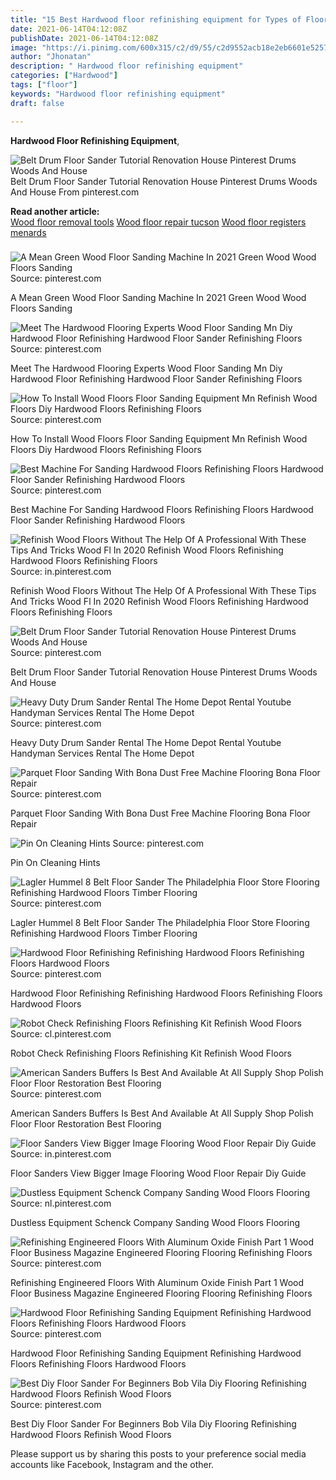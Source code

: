 ```yaml
---
title: "15 Best Hardwood floor refinishing equipment for Types of Floor"
date: 2021-06-14T04:12:08Z
publishDate: 2021-06-14T04:12:08Z
image: "https://i.pinimg.com/600x315/c2/d9/55/c2d9552acb18e2eb6601e52574a8ba83.jpg"
author: "Jhonatan"
description: " Hardwood floor refinishing equipment"
categories: ["Hardwood"]
tags: ["floor"]
keywords: "Hardwood floor refinishing equipment"
draft: false

---
```

<!-- Head tag Code -->
**Hardwood Floor Refinishing Equipment**, 

![Belt Drum Floor Sander Tutorial Renovation House Pinterest Drums Woods And House](https://i.pinimg.com/originals/9b/d4/54/9bd454652eac60e1cc1f1b7824f01a54.jpg "Belt Drum Floor Sander Tutorial Renovation House Pinterest Drums Woods And House")
Belt Drum Floor Sander Tutorial Renovation House Pinterest Drums Woods And House From pinterest.com

**Read another article:**  
[Wood floor removal tools](/wood-floor-removal-tools/)
[Wood floor repair tucson](/wood-floor-repair-tucson/)
[Wood floor registers menards](/wood-floor-registers-menards/)




### 

 


![A Mean Green Wood Floor Sanding Machine In 2021 Green Wood Wood Floors Sanding](https://i.pinimg.com/736x/92/a4/f9/92a4f939a6bb980a315b40561246d007.jpg "A Mean Green Wood Floor Sanding Machine In 2021 Green Wood Wood Floors Sanding")
Source: pinterest.com

A Mean Green Wood Floor Sanding Machine In 2021 Green Wood Wood Floors Sanding  

![Meet The Hardwood Flooring Experts Wood Floor Sanding Mn Diy Hardwood Floor Refinishing Hardwood Floor Sander Refinishing Floors](https://i.pinimg.com/originals/e4/b8/a5/e4b8a56454c07a5ec19a2089c63a1053.jpg "Meet The Hardwood Flooring Experts Wood Floor Sanding Mn Diy Hardwood Floor Refinishing Hardwood Floor Sander Refinishing Floors")
Source: pinterest.com

Meet The Hardwood Flooring Experts Wood Floor Sanding Mn Diy Hardwood Floor Refinishing Hardwood Floor Sander Refinishing Floors  

![How To Install Wood Floors Floor Sanding Equipment Mn Refinish Wood Floors Diy Hardwood Floors Refinishing Floors](https://i.pinimg.com/736x/f8/0c/4e/f80c4e5f559c598087f8547e55aac392--diy-hardwood-floor-flooring-ideas.jpg "How To Install Wood Floors Floor Sanding Equipment Mn Refinish Wood Floors Diy Hardwood Floors Refinishing Floors")
Source: pinterest.com

How To Install Wood Floors Floor Sanding Equipment Mn Refinish Wood Floors Diy Hardwood Floors Refinishing Floors  

![Best Machine For Sanding Hardwood Floors Refinishing Floors Hardwood Floor Sander Refinishing Hardwood Floors](https://i.pinimg.com/originals/5c/23/ed/5c23ed9fb37483242e4105a31dafb04b.jpg "Best Machine For Sanding Hardwood Floors Refinishing Floors Hardwood Floor Sander Refinishing Hardwood Floors")
Source: pinterest.com

Best Machine For Sanding Hardwood Floors Refinishing Floors Hardwood Floor Sander Refinishing Hardwood Floors  

![Refinish Wood Floors Without The Help Of A Professional With These Tips And Tricks Wood Fl In 2020 Refinish Wood Floors Refinishing Hardwood Floors Refinishing Floors](https://i.pinimg.com/originals/8b/8d/fb/8b8dfba3fc99af92d9c845456ab57b6b.jpg "Refinish Wood Floors Without The Help Of A Professional With These Tips And Tricks Wood Fl In 2020 Refinish Wood Floors Refinishing Hardwood Floors Refinishing Floors")
Source: in.pinterest.com

Refinish Wood Floors Without The Help Of A Professional With These Tips And Tricks Wood Fl In 2020 Refinish Wood Floors Refinishing Hardwood Floors Refinishing Floors  

![Belt Drum Floor Sander Tutorial Renovation House Pinterest Drums Woods And House](https://i.pinimg.com/originals/9b/d4/54/9bd454652eac60e1cc1f1b7824f01a54.jpg "Belt Drum Floor Sander Tutorial Renovation House Pinterest Drums Woods And House")
Source: pinterest.com

Belt Drum Floor Sander Tutorial Renovation House Pinterest Drums Woods And House  

![Heavy Duty Drum Sander Rental The Home Depot Rental Youtube Handyman Services Rental The Home Depot](https://i.pinimg.com/originals/b4/b7/51/b4b751ae38c164cefc21b6339a1e5821.jpg "Heavy Duty Drum Sander Rental The Home Depot Rental Youtube Handyman Services Rental The Home Depot")
Source: pinterest.com

Heavy Duty Drum Sander Rental The Home Depot Rental Youtube Handyman Services Rental The Home Depot  

![Parquet Floor Sanding With Bona Dust Free Machine Flooring Bona Floor Repair](https://i.pinimg.com/originals/e4/f9/5b/e4f95b65d187d9ad6076aafb1f14798a.jpg "Parquet Floor Sanding With Bona Dust Free Machine Flooring Bona Floor Repair")
Source: pinterest.com

Parquet Floor Sanding With Bona Dust Free Machine Flooring Bona Floor Repair  

![Pin On Cleaning Hints](https://i.pinimg.com/736x/5b/89/ad/5b89ad086f4f8bc20262d606b52f0c33--urine-stains-pet-urine.jpg "Pin On Cleaning Hints")
Source: pinterest.com

Pin On Cleaning Hints  

![Lagler Hummel 8 Belt Floor Sander The Philadelphia Floor Store Flooring Refinishing Hardwood Floors Timber Flooring](https://i.ytimg.com/vi/KidX6zpYqUY/maxresdefault.jpg "Lagler Hummel 8 Belt Floor Sander The Philadelphia Floor Store Flooring Refinishing Hardwood Floors Timber Flooring")
Source: pinterest.com

Lagler Hummel 8 Belt Floor Sander The Philadelphia Floor Store Flooring Refinishing Hardwood Floors Timber Flooring  

![Hardwood Floor Refinishing Refinishing Hardwood Floors Refinishing Floors Hardwood Floors](https://i.pinimg.com/originals/8e/77/d8/8e77d8fdf3079e1344aa41d17df1b1b5.jpg "Hardwood Floor Refinishing Refinishing Hardwood Floors Refinishing Floors Hardwood Floors")
Source: pinterest.com

Hardwood Floor Refinishing Refinishing Hardwood Floors Refinishing Floors Hardwood Floors  

![Robot Check Refinishing Floors Refinishing Kit Refinish Wood Floors](https://i.pinimg.com/originals/36/93/65/369365181f6fce8ec858fbc6dc84e499.jpg "Robot Check Refinishing Floors Refinishing Kit Refinish Wood Floors")
Source: cl.pinterest.com

Robot Check Refinishing Floors Refinishing Kit Refinish Wood Floors  

![American Sanders Buffers Is Best And Available At All Supply Shop Polish Floor Floor Restoration Best Flooring](https://i.pinimg.com/736x/e3/a4/ee/e3a4ee06540ff0c068cd723c4b5373ca.jpg "American Sanders Buffers Is Best And Available At All Supply Shop Polish Floor Floor Restoration Best Flooring")
Source: pinterest.com

American Sanders Buffers Is Best And Available At All Supply Shop Polish Floor Floor Restoration Best Flooring  

![Floor Sanders View Bigger Image Flooring Wood Floor Repair Diy Guide](https://i.pinimg.com/originals/59/e8/7a/59e87a76e8b88983ea50bf5982253b78.jpg "Floor Sanders View Bigger Image Flooring Wood Floor Repair Diy Guide")
Source: in.pinterest.com

Floor Sanders View Bigger Image Flooring Wood Floor Repair Diy Guide  

![Dustless Equipment Schenck Company Sanding Wood Floors Flooring](https://i.pinimg.com/474x/23/84/37/238437735b8910282ee279fc621191a6--vacuums-craftsman.jpg "Dustless Equipment Schenck Company Sanding Wood Floors Flooring")
Source: nl.pinterest.com

Dustless Equipment Schenck Company Sanding Wood Floors Flooring  

![Refinishing Engineered Floors With Aluminum Oxide Finish Part 1 Wood Floor Business Magazine Engineered Flooring Flooring Refinishing Floors](https://i.pinimg.com/474x/5e/0e/52/5e0e52f5954c0c1557b348eb9437b74f.jpg "Refinishing Engineered Floors With Aluminum Oxide Finish Part 1 Wood Floor Business Magazine Engineered Flooring Flooring Refinishing Floors")
Source: pinterest.com

Refinishing Engineered Floors With Aluminum Oxide Finish Part 1 Wood Floor Business Magazine Engineered Flooring Flooring Refinishing Floors  

![Hardwood Floor Refinishing Sanding Equipment Refinishing Hardwood Floors Refinishing Floors Hardwood Floors](https://i.pinimg.com/originals/3b/6d/f8/3b6df804030c48618b2c377924d9c7b3.jpg "Hardwood Floor Refinishing Sanding Equipment Refinishing Hardwood Floors Refinishing Floors Hardwood Floors")
Source: pinterest.com

Hardwood Floor Refinishing Sanding Equipment Refinishing Hardwood Floors Refinishing Floors Hardwood Floors  

![Best Diy Floor Sander For Beginners Bob Vila Diy Flooring Refinishing Hardwood Floors Refinish Wood Floors](https://i.pinimg.com/600x315/c2/d9/55/c2d9552acb18e2eb6601e52574a8ba83.jpg "Best Diy Floor Sander For Beginners Bob Vila Diy Flooring Refinishing Hardwood Floors Refinish Wood Floors")
Source: pinterest.com

Best Diy Floor Sander For Beginners Bob Vila Diy Flooring Refinishing Hardwood Floors Refinish Wood Floors  

Please support us by sharing this posts to your preference social media accounts like Facebook, Instagram and the other.

